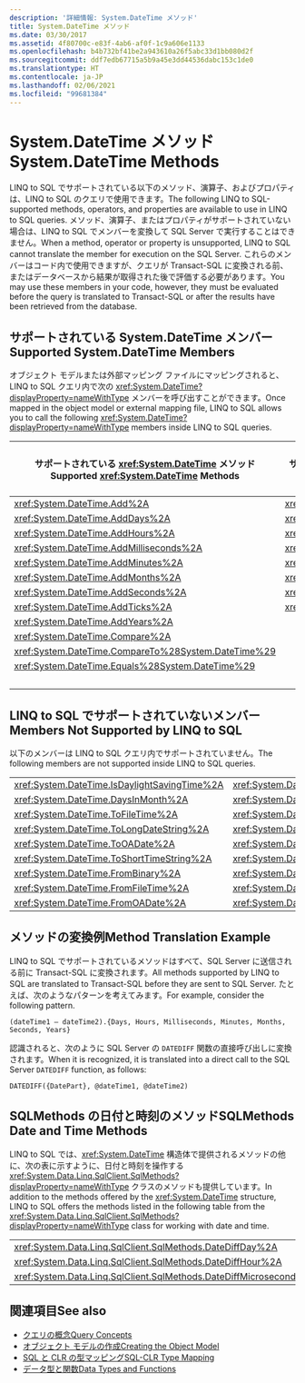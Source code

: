 ```yaml
---
description: '詳細情報: System.DateTime メソッド'
title: System.DateTime メソッド
ms.date: 03/30/2017
ms.assetid: 4f80700c-e83f-4ab6-af0f-1c9a606e1133
ms.openlocfilehash: b4b732bf41be2a943610a26f5abc33d1bb080d2f
ms.sourcegitcommit: ddf7edb67715a5b9a45e3dd44536dabc153c1de0
ms.translationtype: HT
ms.contentlocale: ja-JP
ms.lasthandoff: 02/06/2021
ms.locfileid: "99681384"
---
```

# <a name="systemdatetime-methods"></a><span data-ttu-id="610a2-103">System.DateTime メソッド</span><span class="sxs-lookup"><span data-stu-id="610a2-103">System.DateTime Methods</span></span>

<span data-ttu-id="610a2-104">LINQ to SQL でサポートされている以下のメソッド、演算子、およびプロパティは、LINQ to SQL のクエリで使用できます。</span><span class="sxs-lookup"><span data-stu-id="610a2-104">The following LINQ to SQL-supported methods, operators, and properties are available to use in LINQ to SQL queries.</span></span> <span data-ttu-id="610a2-105">メソッド、演算子、またはプロパティがサポートされていない場合は、LINQ to SQL でメンバーを変換して SQL Server で実行することはできません。</span><span class="sxs-lookup"><span data-stu-id="610a2-105">When a method, operator or property is unsupported, LINQ to SQL cannot translate the member for execution on the SQL Server.</span></span> <span data-ttu-id="610a2-106">これらのメンバーはコード内で使用できますが、クエリが Transact-SQL に変換される前、またはデータベースから結果が取得された後で評価する必要があります。</span><span class="sxs-lookup"><span data-stu-id="610a2-106">You may use these members in your code, however, they must be evaluated before the query is translated to Transact-SQL or after the results have been retrieved from the database.</span></span>  
  
## <a name="supported-systemdatetime-members"></a><span data-ttu-id="610a2-107">サポートされている System.DateTime メンバー</span><span class="sxs-lookup"><span data-stu-id="610a2-107">Supported System.DateTime Members</span></span>  

 <span data-ttu-id="610a2-108">オブジェクト モデルまたは外部マッピング ファイルにマッピングされると、LINQ to SQL クエリ内で次の <xref:System.DateTime?displayProperty=nameWithType> メンバーを呼び出すことができます。</span><span class="sxs-lookup"><span data-stu-id="610a2-108">Once mapped in the object model or external mapping file, LINQ to SQL allows you to call the following <xref:System.DateTime?displayProperty=nameWithType> members inside LINQ to SQL queries.</span></span>  
  
|<span data-ttu-id="610a2-109">サポートされている <xref:System.DateTime> メソッド</span><span class="sxs-lookup"><span data-stu-id="610a2-109">Supported <xref:System.DateTime> Methods</span></span>|<span data-ttu-id="610a2-110">サポートされている <xref:System.DateTime> 演算子</span><span class="sxs-lookup"><span data-stu-id="610a2-110">Supported <xref:System.DateTime> Operators</span></span>|<span data-ttu-id="610a2-111">サポートされている <xref:System.DateTime> プロパティ</span><span class="sxs-lookup"><span data-stu-id="610a2-111">Supported <xref:System.DateTime> Properties</span></span>|  
|------------------------------------------------------------------------------------------------------------------------------------------------|--------------------------------------------------------------------------------------------------------------------------------------------------|---------------------------------------------------------------------------------------------------------------------------------------------------|  
|<xref:System.DateTime.Add%2A>|<xref:System.DateTime.op_Addition%2A>|<xref:System.DateTime.Date%2A>|  
|<xref:System.DateTime.AddDays%2A>|<xref:System.DateTime.op_Equality%2A>|<xref:System.DateTime.Day%2A>|  
|<xref:System.DateTime.AddHours%2A>|<xref:System.DateTime.op_GreaterThan%2A>|<xref:System.DateTime.DayOfWeek%2A>|  
|<xref:System.DateTime.AddMilliseconds%2A>|<xref:System.DateTime.op_GreaterThanOrEqual%2A>|<xref:System.DateTime.DayOfYear%2A>|  
|<xref:System.DateTime.AddMinutes%2A>|<xref:System.DateTime.op_Inequality%2A>|<xref:System.DateTime.Hour%2A>|  
|<xref:System.DateTime.AddMonths%2A>|<xref:System.DateTime.op_LessThan%2A>|<xref:System.DateTime.Millisecond%2A>|  
|<xref:System.DateTime.AddSeconds%2A>|<xref:System.DateTime.op_LessThanOrEqual%2A>|<xref:System.DateTime.Minute%2A>|  
|<xref:System.DateTime.AddTicks%2A>|<xref:System.DateTime.op_Subtraction%2A>|<xref:System.DateTime.Month%2A>|  
|<xref:System.DateTime.AddYears%2A>||<xref:System.DateTime.Now%2A>|  
|<xref:System.DateTime.Compare%2A>||<xref:System.DateTime.Second%2A>|  
|<xref:System.DateTime.CompareTo%28System.DateTime%29>||<xref:System.DateTime.TimeOfDay%2A>|  
|<xref:System.DateTime.Equals%28System.DateTime%29>||<xref:System.DateTime.Today%2A>|  
|||<xref:System.DateTime.Year%2A>|  
  
## <a name="members-not-supported-by-linq-to-sql"></a><span data-ttu-id="610a2-112">LINQ to SQL でサポートされていないメンバー</span><span class="sxs-lookup"><span data-stu-id="610a2-112">Members Not Supported by LINQ to SQL</span></span>  

 <span data-ttu-id="610a2-113">以下のメンバーは LINQ to SQL クエリ内でサポートされていません。</span><span class="sxs-lookup"><span data-stu-id="610a2-113">The following members are not supported inside LINQ to SQL queries.</span></span>  
  
|||  
|-|-|  
|<xref:System.DateTime.IsDaylightSavingTime%2A>|<xref:System.DateTime.IsLeapYear%2A>|  
|<xref:System.DateTime.DaysInMonth%2A>|<xref:System.DateTime.ToBinary%2A>|  
|<xref:System.DateTime.ToFileTime%2A>|<xref:System.DateTime.ToFileTimeUtc%2A>|  
|<xref:System.DateTime.ToLongDateString%2A>|<xref:System.DateTime.ToLongTimeString%2A>|  
|<xref:System.DateTime.ToOADate%2A>|<xref:System.DateTime.ToShortDateString%2A>|  
|<xref:System.DateTime.ToShortTimeString%2A>|<xref:System.DateTime.ToUniversalTime%2A>|  
|<xref:System.DateTime.FromBinary%2A>|<xref:System.DateTime.UtcNow%2A>|  
|<xref:System.DateTime.FromFileTime%2A>|<xref:System.DateTime.FromFileTimeUtc%2A>|  
|<xref:System.DateTime.FromOADate%2A>|<xref:System.DateTime.GetDateTimeFormats%2A>|  
  
## <a name="method-translation-example"></a><span data-ttu-id="610a2-114">メソッドの変換例</span><span class="sxs-lookup"><span data-stu-id="610a2-114">Method Translation Example</span></span>  

 <span data-ttu-id="610a2-115">LINQ to SQL でサポートされているメソッドはすべて、SQL Server に送信される前に Transact-SQL に変換されます。</span><span class="sxs-lookup"><span data-stu-id="610a2-115">All methods supported by LINQ to SQL are translated to Transact-SQL before they are sent to   SQL Server.</span></span> <span data-ttu-id="610a2-116">たとえば、次のようなパターンを考えてみます。</span><span class="sxs-lookup"><span data-stu-id="610a2-116">For example, consider the following pattern.</span></span>  
  
 `(dateTime1 – dateTime2).{Days, Hours, Milliseconds, Minutes, Months, Seconds, Years}`  
  
 <span data-ttu-id="610a2-117">認識されると、次のように SQL Server の `DATEDIFF` 関数の直接呼び出しに変換されます。</span><span class="sxs-lookup"><span data-stu-id="610a2-117">When it is recognized, it is translated into a direct call to the SQL Server `DATEDIFF` function, as follows:</span></span>  
  
 `DATEDIFF({DatePart}, @dateTime1, @dateTime2)`  
  
## <a name="sqlmethods-date-and-time-methods"></a><span data-ttu-id="610a2-118">SQLMethods の日付と時刻のメソッド</span><span class="sxs-lookup"><span data-stu-id="610a2-118">SQLMethods Date and Time Methods</span></span>  

 <span data-ttu-id="610a2-119">LINQ to SQL では、<xref:System.DateTime> 構造体で提供されるメソッドの他に、次の表に示すように、日付と時刻を操作する <xref:System.Data.Linq.SqlClient.SqlMethods?displayProperty=nameWithType> クラスのメソッドも提供しています。</span><span class="sxs-lookup"><span data-stu-id="610a2-119">In addition to the methods offered by the <xref:System.DateTime> structure, LINQ to SQL offers the methods listed in the following table from the <xref:System.Data.Linq.SqlClient.SqlMethods?displayProperty=nameWithType> class for working with date and time.</span></span>  
  
||||  
|-|-|-|  
|<xref:System.Data.Linq.SqlClient.SqlMethods.DateDiffDay%2A>|<xref:System.Data.Linq.SqlClient.SqlMethods.DateDiffMillisecond%2A>|<xref:System.Data.Linq.SqlClient.SqlMethods.DateDiffNanosecond%2A>|  
|<xref:System.Data.Linq.SqlClient.SqlMethods.DateDiffHour%2A>|<xref:System.Data.Linq.SqlClient.SqlMethods.DateDiffMinute%2A>|<xref:System.Data.Linq.SqlClient.SqlMethods.DateDiffSecond%2A>|  
|<xref:System.Data.Linq.SqlClient.SqlMethods.DateDiffMicrosecond%2A>|<xref:System.Data.Linq.SqlClient.SqlMethods.DateDiffMonth%2A>|<xref:System.Data.Linq.SqlClient.SqlMethods.DateDiffYear%2A>|  
  
## <a name="see-also"></a><span data-ttu-id="610a2-120">関連項目</span><span class="sxs-lookup"><span data-stu-id="610a2-120">See also</span></span>

- [<span data-ttu-id="610a2-121">クエリの概念</span><span class="sxs-lookup"><span data-stu-id="610a2-121">Query Concepts</span></span>](query-concepts.md)
- [<span data-ttu-id="610a2-122">オブジェクト モデルの作成</span><span class="sxs-lookup"><span data-stu-id="610a2-122">Creating the Object Model</span></span>](creating-the-object-model.md)
- [<span data-ttu-id="610a2-123">SQL と CLR の型マッピング</span><span class="sxs-lookup"><span data-stu-id="610a2-123">SQL-CLR Type Mapping</span></span>](sql-clr-type-mapping.md)
- [<span data-ttu-id="610a2-124">データ型と関数</span><span class="sxs-lookup"><span data-stu-id="610a2-124">Data Types and Functions</span></span>](data-types-and-functions.md)
